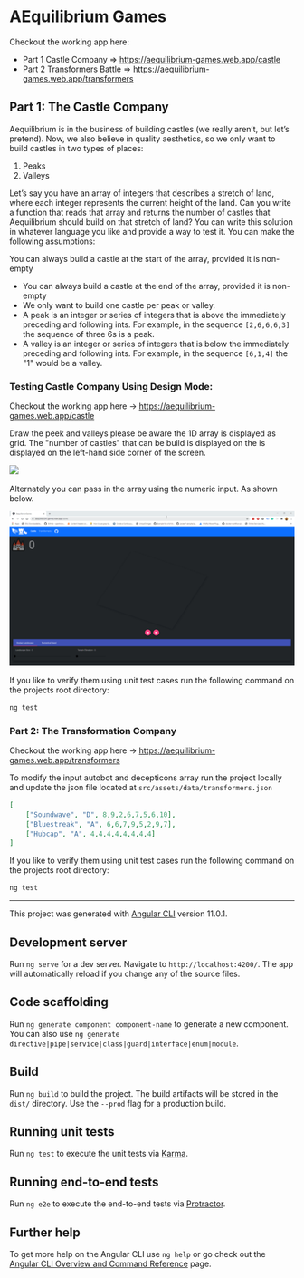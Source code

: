 # AEquilibrium Games

Checkout the working app here: 
-  Part 1 Castle Company => https://aequilibrium-games.web.app/castle
-  Part 2 Transformers Battle => https://aequilibrium-games.web.app/transformers

## Part 1: The Castle Company

Aequilibrium is in the business of building castles (we really aren’t, but let’s pretend). Now, we also believe in
quality aesthetics, so we only want to build castles in two types of places:

1. Peaks 
2. Valleys 

Let’s say you have an array of integers that describes a stretch of land, where each integer represents
the current height of the land. Can you write a function that reads that array and returns the number of castles that
Aequilibrium should build on that stretch of land? You can write this solution in whatever language you like and provide
a way to test it. You can make the following assumptions:

You can always build a castle at the start of the array, provided it is non-empty 

- You can always build a castle at the end of the array, provided it is non-empty
- We only want to build one castle per peak or valley. 
- A peak is an integer or series of integers that is above the immediately preceding and following ints. For example, in the
sequence `[2,6,6,6,3]` the sequence of three 6s is a peak.  
- A valley is an integer or series of integers that is below the immediately preceding and following ints. 
  For example, in the sequence `[6,1,4]` the "1" would be a valley. 
 
### Testing Castle Company Using Design Mode:

Checkout the working app here -> https://aequilibrium-games.web.app/castle

Draw the peek and valleys please be aware the 1D array is displayed as grid. The "number of castles" that can be build 
is displayed on the  is displayed on the left-hand side corner of the screen.

![](readme/castle-design-mode.gif)

Alternately you can pass in the array using the numeric input. As shown below.

![](readme/castle-input-mode.gif)

If you like to verify them using unit test cases run the following command on the projects root directory:
```bash
ng test
```

### Part 2: The Transformation Company

Checkout the working app here  -> https://aequilibrium-games.web.app/transformers




To modify the input autobot and decepticons array run the project locally and update the
json file located at `src/assets/data/transformers.json`

```json
[
    ["Soundwave", "D", 8,9,2,6,7,5,6,10],
    ["Bluestreak", "A", 6,6,7,9,5,2,9,7],
    ["Hubcap", "A", 4,4,4,4,4,4,4,4]
]
```


If you like to verify them using unit test cases run the following command on the projects root directory:
```bash
ng test
```
---
This project was generated with [Angular CLI](https://github.com/angular/angular-cli) version 11.0.1.

## Development server

Run `ng serve` for a dev server. Navigate to `http://localhost:4200/`. The app will automatically reload if you change
any of the source files.

## Code scaffolding

Run `ng generate component component-name` to generate a new component. You can also
use `ng generate directive|pipe|service|class|guard|interface|enum|module`.

## Build

Run `ng build` to build the project. The build artifacts will be stored in the `dist/` directory. Use the `--prod` flag
for a production build.

## Running unit tests

Run `ng test` to execute the unit tests via [Karma](https://karma-runner.github.io).

## Running end-to-end tests

Run `ng e2e` to execute the end-to-end tests via [Protractor](http://www.protractortest.org/).

## Further help

To get more help on the Angular CLI use `ng help` or go check out
the [Angular CLI Overview and Command Reference](https://angular.io/cli) page.
